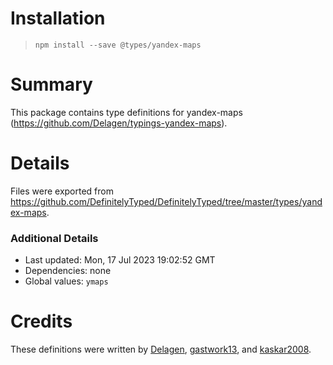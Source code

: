# Installation
> `npm install --save @types/yandex-maps`

# Summary
This package contains type definitions for yandex-maps (https://github.com/Delagen/typings-yandex-maps).

# Details
Files were exported from https://github.com/DefinitelyTyped/DefinitelyTyped/tree/master/types/yandex-maps.

### Additional Details
 * Last updated: Mon, 17 Jul 2023 19:02:52 GMT
 * Dependencies: none
 * Global values: `ymaps`

# Credits
These definitions were written by [Delagen](https://github.com/Delagen), [gastwork13](https://github.com/gastwork13), and [kaskar2008](https://github.com/kaskar2008).
